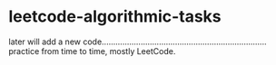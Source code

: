 # leetcode-algorithmic-tasks

later will add a new code........................................................................
practice from time to time,
mostly LeetCode.


